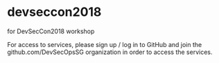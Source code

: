 # devseccon2018
for DevSecCon2018 workshop

For access to services, please sign up / log in to GitHub and join the github.com/DevSecOpsSG organization in order to access the services.
